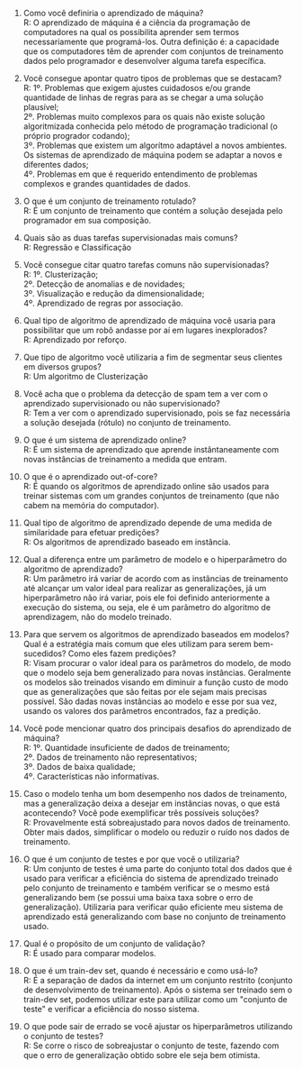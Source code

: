 1. Como você definiria o aprendizado de máquina?  
   R: O aprendizado de máquina é a ciência da programação de computadores na qual os possibilita aprender sem termos necessariamente que programá-los. Outra definição é: a capacidade que os computadores têm de aprender com conjuntos de treinamento dados pelo programador e desenvolver alguma tarefa específica.

2. Você consegue apontar quatro tipos de problemas que se destacam?  
   R: 1º. Problemas que exigem ajustes cuidadosos e/ou grande quantidade de linhas de regras para as se chegar a uma solução plausível;  
      2º. Problemas muito complexos para os quais não existe solução algoritmizada conhecida pelo método de programação tradicional (o próprio progrador codando);  
      3º. Problemas que existem um algorítmo adaptável a novos ambientes. Os sistemas de aprendizado de máquina podem se adaptar a novos e diferentes dados;  
      4º. Problemas em que é requerido entendimento de problemas complexos e grandes quantidades de dados.

3. O que é um conjunto de treinamento rotulado?  
   R: É um conjunto de treinamento que contém a solução desejada pelo programador em sua composição.

4. Quais são as duas tarefas supervisionadas mais comuns?  
   R: Regressão e Classificação

5. Você consegue citar quatro tarefas comuns não supervisionadas?  
   R: 1º. Clusterização;  
      2º. Detecção de anomalias e de novidades;  
      3º. Visualização e redução da dimensionalidade;  
      4º. Aprendizado de regras por associação.

6. Qual tipo de algoritmo de aprendizado de máquina você usaria para possibilitar que um robô andasse por aí em lugares inexplorados?  
   R: Aprendizado por reforço.

7. Que tipo de algoritmo você utilizaria a fim de segmentar seus clientes em diversos grupos?  
   R: Um algoritmo de Clusterização

8. Você acha que o problema da detecção de spam tem a ver com o aprendizado supervisionado ou não supervisionado?  
   R: Tem a ver com o aprendizado supervisionado, pois se faz necessária a solução desejada (rótulo) no conjunto de treinamento.

9. O que é um sistema de aprendizado online?   
   R: É um sistema de aprendizado que aprende instântaneamente com novas instâncias de treinamento a medida que entram.

10. O que é o aprendizado out-of-core?  
   R: É quando os algoritmos de aprendizado online são usados para treinar sistemas com um grandes conjuntos de treinamento (que não cabem na memória do computador). 

11. Qual tipo de algoritmo de aprendizado depende de uma medida de similaridade para efetuar predições?  
   R: Os algoritmos de aprendizado baseado em instância.

12. Qual a diferença entre um parâmetro de modelo e o hiperparâmetro do algoritmo de aprendizado?  
   R: Um parâmetro irá variar de acordo com as instâncias de treinamento até alcançar um valor ideal para realizar as generalizações, já um hiperparâmetro não irá variar, pois ele foi definido anteriormente a execução do sistema, ou seja, ele é um parâmetro do algoritmo de aprendizagem, não do modelo treinado.

13. Para que servem os algoritmos de aprendizado baseados em modelos? Qual é a estratégia mais comum que eles utilizam para serem bem-sucedidos? Como eles fazem predições?  
   R: Visam procurar o valor ideal para os parâmetros do modelo, de modo que o modelo seja bem generalizado para novas instâncias. Geralmente os modelos são treinados visando em diminuir a função custo de modo que as generalizações que são feitas por ele sejam mais precisas possível. São dadas novas instâncias ao modelo e esse por sua vez, usando os valores dos parâmetros encontrados, faz a predição.

14. Você pode mencionar quatro dos principais desafios do aprendizado de máquina?  
   R: 1º. Quantidade insuficiente de dados de treinamento;  
      2º. Dados de treinamento não representativos;  
      3º. Dados de baixa qualidade;  
      4º. Características não informativas.

15. Caso o modelo tenha um bom desempenho nos dados de treinamento, mas a generalização deixa a desejar em instâncias novas, o que está acontecendo? Você pode exemplificar três possíveis soluções?  
   R: Provavelmente está sobreajustado para novos dados de treinamento. Obter mais dados, simplificar o modelo ou reduzir o ruído nos dados de treinamento.

16. O que é um conjunto de testes e por que você o utilizaria?  
   R: Um conjunto de testes é uma parte do conjunto total dos dados que é usado para verificar a eficiência do sistema de aprendizado treinado pelo conjunto de treinamento e também verificar se o mesmo está generalizando bem (se possui uma baixa taxa sobre o erro de generalização). Utilizaria para verificar quão eficiente meu sistema de aprendizado está generalizando com base no conjunto de treinamento usado.

17. Qual é o propósito de um conjunto de validação?  
   R: É usado para comparar modelos.

18. O que é um train-dev set, quando é necessário e como usá-lo?  
   R: É a separação de dados da internet em um conjunto restrito (conjunto de desenvolvimento de treinamento). Após o sistema ser treinado sem o train-dev set, podemos utilizar este para utilizar como um "conjunto de teste" e verificar a eficiência do nosso sistema.

19. O que pode sair de errado se você ajustar os hiperparâmetros utilizando o conjunto de testes?  
   R: Se corre o risco de sobreajustar o conjunto de teste, fazendo com que o erro de generalização obtido sobre ele seja bem otimista.